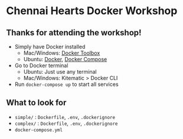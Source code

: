 # Chennai Hearts Docker Workshop

## Thanks for attending the workshop!

* Simply have Docker installed
  * Mac/Windows: [Docker Toolbox](https://www.docker.com/docker-toolbox)
  * Ubuntu: [Docker](https://docs.docker.com/engine/installation/ubuntulinux/), [Docker Compose](https://docs.docker.com/compose/install/)
* Go to Docker terminal
  * Ubuntu: Just use any terminal
  * Mac/Windows: Kitematic > Docker CLI
* Run `docker-compose up` to start all services

## What to look for

* `simple/` : `Dockerfile`, `.env`, `.dockerignore`
* `complex/` : `Dockerfile`, `.env`, `.dockerignore`
* `docker-compose.yml`
